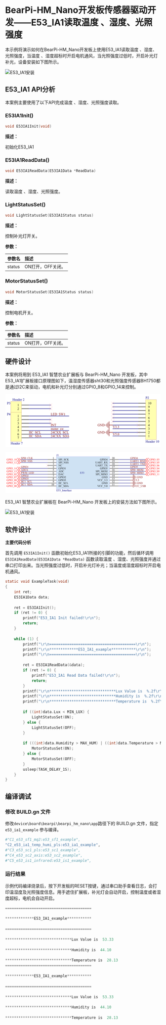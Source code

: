 # BearPi-HM_Nano开发板传感器驱动开发——E53_IA1读取温度 、湿度、光照强度
本示例将演示如何在BearPi-HM_Nano开发板上使用E53_IA1读取温度 、湿度、光照强度，当温度 、湿度超标时开启电机通风，当光照强度过低时，开启补光灯补光，设备安装如下图所示。

![E53_IA1安装](../../docs/figures/C2_e53_ia1_temp_humi_pls/E53_IA1_Install.png "E53_IA1安装")

## E53_IA1 API分析
本案例主要使用了以下API完成温度 、湿度、光照强度读取。
### E53IA1Init()
```C
void E53IA1Init(void)
```
 **描述：**

初始化E53_IA1

### E53IA1ReadData()
```C
void E53IA1ReadData(E53IA1Data *ReadData)
```
 **描述：**

读取温度 、湿度、光照强度。
### LightStatusSet()
```C
void LightStatusSet(E53IA1Status status)
```
 **描述：**
 
控制补光灯开关。

**参数：**

|参数名|描述|
|:--|:------| 
| status | ON打开，OFF关闭。  |

### MotorStatusSet()
```C
void MotorStatusSet(E53IA1Status status)
```
 **描述：**

控制电机开关。

**参数：**

|参数名|描述|
|:--|:------| 
| status | ON打开，OFF关闭。  |

## 硬件设计
本案例将用到 E53_IA1 智慧农业扩展板与 BearPi-HM_Nano 开发板，其中E53_IA1扩展板接口原理图如下，温湿度传感器sht30和光照强度传感器BH1750都是通过I2C来驱动，电机和补光灯分别通过GPIO_8和GPIO_14来控制。

![E53_IA1接口](../../docs/figures/C2_e53_ia1_temp_humi_pls/E53_IA1_Interface.png "E53_IA1接口")

![E53接口电路](../../docs/figures/C2_e53_ia1_temp_humi_pls/E53InterfaceCircuit.png "E53接口电路")

E53_IA1 智慧农业扩展板在 BearPi-HM_Nano 开发板上的安装方法如下图所示。

![E53_IA1安装](../../docs/figures/C2_e53_ia1_temp_humi_pls/E53_IA1_Install.png "E53_IA1安装")

## 软件设计

**主要代码分析**


首先调用 `E53IA1Init()` 函数初始化E53_IA1所接的引脚的功能，然后循环调用 `E53IA1ReadData(E53IA1Data *ReadData)` 函数读取温度 、湿度、光照强度并通过串口打印出来。当光照强度过低时，开启补光灯补光；当温度或湿度超标时开启电机通风。

```C
static void ExampleTask(void)
{
    int ret;
    E53IA1Data data;

    ret = E53IA1Init();
    if (ret != 0) {
        printf("E53_IA1 Init failed!\r\n");
        return;
    }

    while (1) {
        printf("\r\n=======================================\r\n");
        printf("\r\n*************E53_IA1_example***********\r\n");
        printf("\r\n=======================================\r\n");

        ret = E53IA1ReadData(&data);
        if (ret != 0) {
            printf("E53_IA1 Read Data failed!\r\n");
            return;
        }
        printf("\r\n******************************Lux Value is  %.2f\r\n", data.Lux);
        printf("\r\n******************************Humidity is  %.2f\r\n", data.Humidity);
        printf("\r\n******************************Temperature is  %.2f\r\n", data.Temperature);

        if ((int)data.Lux < MIN_LUX) {
            LightStatusSet(ON);
        } else {
            LightStatusSet(OFF);
        }

        if (((int)data.Humidity > MAX_HUM) | ((int)data.Temperature > MAX_TEMP)) {
            MotorStatusSet(ON);
        } else {
            MotorStatusSet(OFF);
        }
        usleep(TASK_DELAY_1S);
    }
}
```


## 编译调试

### 修改 BUILD.gn 文件
修改`device\board\bearpi\bearpi_hm_nano\app`路径下的 BUILD.gn 文件，指定 `e53_ia1_example` 参与编译。
```r
#"C1_e53_sf1_mq2:e53_sf1_example",
"C2_e53_ia1_temp_humi_pls:e53_ia1_example",
#"C3_e53_sc1_pls:e53_sc1_example",
#"C4_e53_sc2_axis:e53_sc2_example",
#"C5_e53_is1_infrared:e53_is1_example",
```


### 运行结果

示例代码编译烧录后，按下开发板的RESET按键，通过串口助手查看日志，会打印温湿度及光照强度信息。用手遮住扩展板，补光灯会自动开启，控制温度或者湿度超标，电机会自动开启。
```c
=======================================

*************E53_IA1_example***********

=======================================

******************************Lux Value is  53.33

******************************Humidity is  44.10

******************************Temperature is  28.13
=======================================

*************E53_IA1_example***********

=======================================

******************************Lux Value is  53.33

******************************Humidity is  44.10

******************************Temperature is  28.13
```

